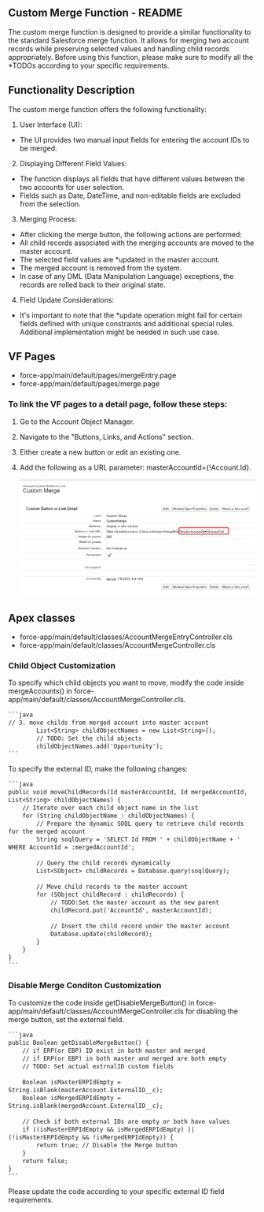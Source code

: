 
## Custom Merge Function - README
The custom merge function is designed to provide a similar functionality to the standard Salesforce merge function. It allows for merging two account records while preserving selected values and handling child records appropriately. Before using this function, please make sure to modify all the *TODOs according to your specific requirements.

## Functionality Description
The custom merge function offers the following functionality:

1. User Interface (UI):
 - The UI provides two manual input fields for entering the account IDs to be merged.
2. Displaying Different Field Values:
 - The function displays all fields that have different values between the two accounts for user selection.
 - Fields such as Date, DateTime, and non-editable fields are excluded from the selection.
3. Merging Process:
 - After clicking the merge button, the following actions are performed:
 - All child records associated with the merging accounts are moved to the master account.
 - The selected field values are *updated in the master account.
 - The merged account is removed from the system.
 - In case of any DML (Data Manipulation Language) exceptions, the records are rolled back to their original state.
4. Field Update Considerations:
 - It's important to note that the *update operation might fail for certain fields defined with unique constraints and additional special rules. Additional implementation might be needed in such use case.

## VF Pages

- force-app/main/default/pages/mergeEntry.page
- force-app/main/default/pages/merge.page

### To link the VF pages to a detail page, follow these steps:

1. Go to the Account Object Manager.
2. Navigate to the "Buttons, Links, and Actions" section.
3. Either create a new button or edit an existing one.
4. Add the following as a URL parameter: masterAccountId={!Account.Id}.

    ![Alt text](image-3.png)


## Apex classes

- force-app/main/default/classes/AccountMergeEntryController.cls
- force-app/main/default/classes/AccountMergeController.cls

### Child Object Customization

To specify which child objects you want to move, modify the code inside mergeAccounts() in force-app/main/default/classes/AccountMergeController.cls.

    ```java
    // 3. move childs from merged account into master account            
            List<String> childObjectNames = new List<String>();
            // TODO: Set the child objects
            childObjectNames.add('Opportunity');
    ```

To specify the external ID, make the following changes:

    ```java
    public void moveChildRecords(Id masterAccountId, Id mergedAccountId, List<String> childObjectNames) {
        // Iterate over each child object name in the list
        for (String childObjectName : childObjectNames) {
            // Prepare the dynamic SOQL query to retrieve child records for the merged account
            String soqlQuery = 'SELECT Id FROM ' + childObjectName + ' WHERE AccountId = :mergedAccountId';
            
            // Query the child records dynamically
            List<SObject> childRecords = Database.query(soqlQuery);
            
            // Move child records to the master account
            for (SObject childRecord : childRecords) {
                // TODO:Set the master account as the new parent
                childRecord.put('AccountId', masterAccountId);                
                
                // Insert the child record under the master account
                Database.update(childRecord);
            }
        }
    } 
    ```


### Disable Merge Conditon Customization

To customize the code inside getDisableMergeButton() in force-app/main/default/classes/AccountMergeController.cls for disabling the merge button, set the external field.

    ```java
    public Boolean getDisableMergeButton() {         
        // if ERP(or EBP) ID exist in both master and merged         
        // if ERP(or EBP) in both master and merged are both empty
        // TODO: Set actual extrnalID custom fields
        
        Boolean isMasterERPIdEmpty = String.isBlank(masterAccount.ExternalID__c);
        Boolean isMergedERPIdEmpty = String.isBlank(mergedAccount.ExternalID__c);

        // Check if both external IDs are empty or both have values
        if ((isMasterERPIdEmpty && isMergedERPIdEmpty) || (!isMasterERPIdEmpty && !isMergedERPIdEmpty)) {
            return true; // Disable the Merge button
        }
        return false;
    }
    ```
Please update the code according to your specific external ID field requirements.

